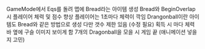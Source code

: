 GameMode에서 Eqs를 돌려 맵에 Bread라는 아이템 생성
Bread와 BeginOverlap 시 플레이어 체력 및 점수 향상
플레이어는 1초마다 체력이 깍임
Drangonball이란 아이템도 Bread와 같은 방법으로 생성 다만 갯수 제한 있음 (수정 필요)
획득 시 마다 체력 바 옆에 구슬 이미지 보이게 함
7개의 Dragonball을 모을 시 게임 끝 (애니메이션 넣을지 고민)
